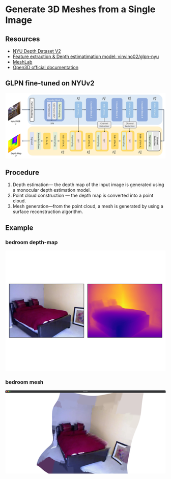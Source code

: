 # Generate 3D Meshes from a Single Image


## Resources
* [NYU Depth Dataset V2](https://cs.nyu.edu/~silberman/datasets/nyu_depth_v2.html)
* [Feature extraction & Depth estimatimation model: vinvino02/glpn-nyu](https://huggingface.co/vinvino02/glpn-nyu)
* [MeshLab](https://www.meshlab.net/)
* [Open3D official documentation](http://www.open3d.org/docs/release/)

## GLPN fine-tuned on NYUv2

![bedroom.jpg](./images/GLPN.png)

## Procedure
1. Depth estimation— the depth map of the input image is generated using a monocular depth estimation model.
2. Point cloud construction — the depth map is converted into a point cloud.
3. Mesh generation—from the point cloud, a mesh is generated by using a surface reconstruction algorithm.

## Example

### bedroom depth-map

![depth-map](./images/bedroom-depthmap.jpg)

### bedroom mesh

![mesh](./images/badroom-mesh.jpg)
